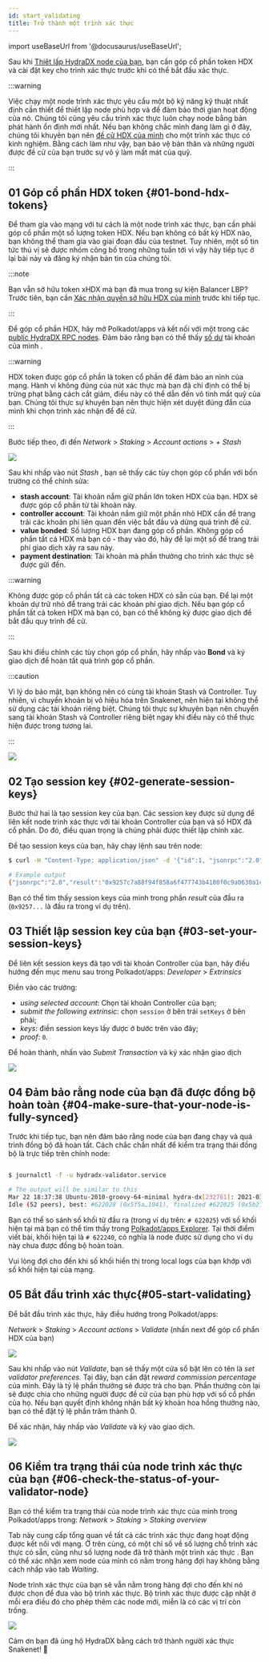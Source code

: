 ```yaml
---
id: start_validating 
title: Trở thành một trình xác thực
---
```


import useBaseUrl from '@docusaurus/useBaseUrl';

Sau khi [Thiêt lấp HydraDX node của bạn](/node_setup), bạn cần góp cổ phần token HDX và cài đặt key cho trình xác thực trước khi có thể bắt đầu xác thực.


:::warning

Việc chạy một node trình xác thực yêu cầu một bộ kỹ năng kỹ thuật nhất định cần thiết để thiết lập node phù hợp và để đảm bảo thời gian hoạt động của nó. Chúng tôi cũng yêu cầu trình xác thực luôn chạy node bằng bản phát hành ổn định mới nhất. Nếu bạn không chắc mình đang làm gì ở đây, chúng tôi khuyên bạn nên [đề cử HDX của mình](/start_nominating) cho một trình xác thực có kinh nghiệm. Bằng cách làm như vậy, bạn bảo vệ bản thân và những người được đề cử của bạn trước sự vô ý làm mất mát của quỹ.

:::

## 01 Góp cổ phần HDX token {#01-bond-hdx-tokens}


Để tham gia vào mạng với tư cách là một node trình xác thực, bạn cần phải góp cổ phần một số lượng token HDX. Nếu bạn không có bất kỳ HDX nào, bạn không thể tham gia vào giai đoạn đầu của testnet. Tuy nhiên, một số tin tức thú vị sẽ được nhóm công bố trong những tuần tới vì vậy hãy tiếp tục ở lại bài này và đăng ký nhận bản tin của chúng tôi.

:::note

Bạn vẫn sở hữu token xHDX mà bạn đã mua trong sự kiện Balancer LBP? Trước tiên, bạn cần [Xác nhận quyền sở hữu HDX của mình](/claim) trước khi tiếp tục.

:::

Để góp cổ phần HDX, hãy mở Polkadot/apps và kết nối với một trong các [public HydraDX RPC nodes](/polkadotjs_apps_public). Đảm bảo rằng bạn có thể thấy [số dư](https://polkadot.js.org/apps/?rpc=wss%3A%2F%2Frpc-01.snakenet.hydradx.io#/accounts) tài khoản của mình .

:::warning

HDX token được góp cổ phần là token cổ phần để đảm bảo an ninh của mạng. Hành vi không đúng của nút xác thực mà bạn đã chỉ định có thể bị trừng phạt bằng cách cắt giảm, điều này có thể dẫn đến vô tình mất quỹ của bạn. Chúng tôi thực sự khuyên bạn nên thực hiện xét duyệt đúng đắn của mình khi chọn trình xác nhận để đề cử.

:::

Bước tiếp theo, đi đến *Network* > *Staking* > *Account actions* > *+ Stash*

<div style={{textAlign: 'center'}}>
  <img src={useBaseUrl('/validator-guide/bond-hdx-1.png')} />
</div>

Sau khi nhấp vào nút *Stash* , bạn sẽ thấy các tùy chọn góp cổ phần với bốn trường có thể chỉnh sửa:
* **stash account**: Tài khoản nắm giữ phần lớn token HDX của bạn. HDX sẽ được góp cổ phần từ tài khoản này.
* **controller account**: Tài khoản nắm giữ một phần nhỏ HDX cần để trang trải các khoản phí liên quan đến việc bắt đầu và dừng quá trình đề cử.
* **value bonded**: Số lượng HDX bạn đang góp cổ phần. Không góp cổ phần tất cả HDX mà bạn có - thay vào đó, hãy để lại một số để trang trải phí giao dịch xảy ra sau này.
* **payment destination**: Tài khoản mà phần thưởng cho trình xác thực sẽ được gửi đến.

:::warning

Không được góp cổ phần tất cả các token HDX có sẵn của bạn. Để lại một khoản dự trữ nhỏ để trang trải các khoản phí giao dịch. Nếu bạn góp cổ phần tất cả token HDX mà bạn có, bạn có thể không ký được giao dịch để bắt đầu quy trình đề cử.

:::

Sau khi điều chỉnh các tùy chọn góp cổ phần, hãy nhấp vào **Bond** và ký giao dịch để hoàn tất quá trình góp cổ phần.

:::caution

Vì lý do bảo mật, bạn không nên có cùng tài khoản Stash và Controller. Tuy nhiên, vì chuyển khoản bị vô hiệu hóa trên Snakenet, nên hiện tại không thể sử dụng các tài khoản riêng biệt. Chúng tôi thực sự khuyên bạn nên chuyển sang tài khoản Stash và Controller riêng biệt ngay khi điều này có thể thực hiện được trong tương lai.

:::

<div style={{textAlign: 'center'}}>
  <img src={useBaseUrl('/validator-guide/bond-hdx-2.png')} />
</div>

## 02 Tạo session key {#02-generate-session-keys}


Bước thứ hai là tạo session key của bạn. Các session key được sử dụng để liên kết node trình xác thực với tài khoản Controller của bạn và số HDX đã cổ phần. Do đó, điều quan trọng là chúng phải được thiết lập chính xác.

Để tạo session keys của bạn, hãy chạy lệnh sau trên node:

```bash
$ curl -H "Content-Type: application/json" -d '{"id":1, "jsonrpc":"2.0", "method": "author_rotateKeys", "params":[]}' http://localhost:9933

# Example output
{"jsonrpc":"2.0","result":"0x9257c7a88f94f858a6f477743b4180f0c9a0630a1cea85c3f47dc6ca78e503767089bebe02b18765232ecd67b35a7fb18fc3027613840f27aca5a5cc300775391cf298af0f0e0342d0d0d873b1ec703009c6816a471c64b5394267c6fc583c31884ac83d9fed55d5379bbe1579601872ccc577ad044dd449848da1f830dd3e45","id":1}
```

Bạn có thể tìm thấy session keys của mình trong phần _result_ của đầu ra (`0x9257...` là đầu ra trong ví dụ trên).

## 03 Thiết lập session key của bạn {#03-set-your-session-keys}

Để liên kết session keys đã tạo với tài khoản Controller của bạn, hãy điều hướng đến mục menu sau trong Polkadot/apps:
*Developer* > *Extrinsics*


Điền vào các trường:

* _using selected account_: Chọn tài khoản Controller của bạn;
* _submit the following extrinsic_: chọn `session` ở bên trái `setKeys` ở bên phải;
* _keys_: điền session keys lấy được ở bước trên vào đây;
* _proof_: `0`.

Để hoàn thành, nhấn vào _Submit Transaction_ và ký xác nhận giao dịch

<div style={{textAlign: 'center'}}>
  <img src={useBaseUrl('/validator-guide/set-session-keys-1.png')} />
</div>

## 04 Đảm bảo rằng node của bạn đã được đồng bộ hoàn toàn {#04-make-sure-that-your-node-is-fully-synced}

Trước khi tiếp tục, bạn nên đảm bảo rằng node của bạn đang chạy và quá trình đồng bộ đã hoàn tất. Cách chắc chắn nhất để kiểm tra trạng thái đồng bộ là trực tiếp trên chính node:

```bash

$ journalctl -f -u hydradx-validator.service

# The output will be similar to this
Mar 22 18:37:38 Ubuntu-2010-groovy-64-minimal hydra-dx[232761]: 2021-03-22 18:37:38  💤 
Idle (52 peers), best: #622028 (0x5f5a…1041), finalized #622025 (0x5b21…a746), ⬇ 9.1kiB/s ⬆ 6.1kiB/s

```

Bạn có thể so sánh số khối từ đầu ra (trong ví dụ trên: `# 622025`) với số khối hiện tại mà bạn có thể tìm thấy trong [Polkadot/apps Explorer](https://polkadot.js.org/apps/?rpc=wss%3A%2F%2Frpc-01.snakenet.hydradx.io#/explorer). Tại thời điểm viết bài, khối hiện tại là `# 622240`, có nghĩa là node được sử dụng cho ví dụ này chưa được đồng bộ hoàn toàn.

Vui lòng đợi cho đến khi số khối hiển thị trong local logs của bạn khớp với số khối hiện tại của mạng.

## 05 Bắt đầu trình xác thực{#05-start-validating}

Để bắt đầu trình xác thực, hãy điều hướng trong Polkadot/apps:

*Network* > *Staking* > *Account actions* > *Validate* (nhấn next để góp cổ phẩn HDX của bạn)

<div style={{textAlign: 'center'}}>
  <img src={useBaseUrl('/validator-guide/validate-1.png')} />
</div>


Sau khi nhấp vào nút *Validate*, bạn sẽ thấy một cửa sổ bật lên có tên là *set validator preferences*. Tại đây, bạn cần đặt _reward commission percentage_ của mình. Đây là tỷ lệ phần thưởng sẽ được trả cho bạn. Phần thưởng còn lại sẽ được chia cho những người được đề cử của bạn phù hợp với số cổ phần của họ. Nếu bạn quyết định không nhận bất kỳ khoản hoa hồng thưởng nào, bạn có thể đặt tỷ lệ phần trăm thành 0.

Để xác nhận, hãy nhấp vào *Validate* và ký vào giao dịch.

<div style={{textAlign: 'center'}}>
  <img src={useBaseUrl('/validator-guide/validate-2.png')} />
</div>

## 06 Kiểm tra trạng thái của node trình xác thực của bạn {#06-check-the-status-of-your-validator-node}

Bạn có thể kiểm tra trạng thái của node trình xác thực của mình trong Polkadot/apps trong:
*Network* > *Staking* > *Staking overview*

Tab này cung cấp tổng quan về tất cả các trình xác thực đang hoạt động được kết nối với mạng. Ở trên cùng, có một chỉ số về số lượng chỗ trình xác thực có sẵn, cũng như số lượng node đã trở thành một trình xác thực . Bạn có thể xác nhận xem node của mình có nằm trong hàng đợi hay không bằng cách nhấp vào tab _Waiting_.

Node trình xác thực của bạn sẽ vẫn nằm trong hàng đợi cho đến khi nó được chọn để đưa vào bộ trình xác thực. Bộ trình xác thực được cập nhật ở mỗi era điều đó cho phép thêm các node mới, miễn là có các vị trí còn trống.

<div style={{textAlign: 'center'}}>
  <img src={useBaseUrl('/validator-guide/validate-3.png')} />
</div>

Cảm ơn bạn đã ủng hộ HydraDX bằng cách trở thành người xác thực Snakenet! 🎉
